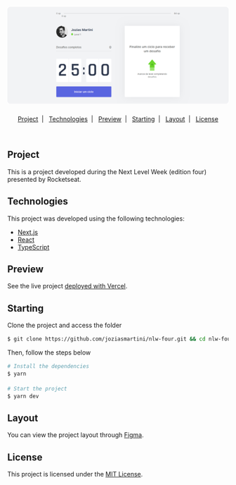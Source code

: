 <h1 align="center">
    <img alt="Moveit Interface" title="Moveit Interface" src=".github/interface.png"/>
</h1>

<p align="center">
  <a href="#project">Project</a>&nbsp;&nbsp;|&nbsp;&nbsp;
  <a href="#technologies">Technologies</a>&nbsp;&nbsp;|&nbsp;&nbsp;
  <a href="#preview">Preview</a>&nbsp;&nbsp;|&nbsp;&nbsp;
  <a href="#layout">Starting</a>&nbsp;&nbsp;|&nbsp;&nbsp;
  <a href="#layout">Layout</a>&nbsp;&nbsp;|&nbsp;&nbsp;
  <a href="#license">License</a>
</p>

<br>

## Project

This is a project developed during the Next Level Week (edition four) presented by Rocketseat.

## Technologies

This project was developed using the following technologies:

- [Next.js](https://nextjs.org/)
- [React](https://reactjs.org)
- [TypeScript](https://www.typescriptlang.org/)

## Preview

See the live project [deployed with Vercel](https://move-it-joziasmartini.vercel.app/).

## Starting

Clone the project and access the folder

```bash
$ git clone https://github.com/joziasmartini/nlw-four.git && cd nlw-four
```

Then, follow the steps below
```bash
# Install the dependencies
$ yarn

# Start the project
$ yarn dev
```

## Layout

You can view the project layout through [Figma](https://www.figma.com/file/ge20pu3ofMOKoliUyKx1Nl/Move.it-1.0).

## License

This project is licensed under the [MIT License](LICENSE.md).

